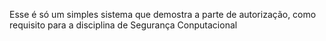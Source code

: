 Esse é só um simples sistema que demostra a parte de autorização, como requisito para a disciplina de Segurança Conputacional
